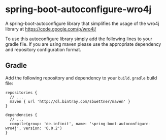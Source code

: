 # spring-boot-autoconfigure-wro4j
A spring-boot-autoconfigure library that simplifies the usage of the wro4j library at https://code.google.com/p/wro4j/

To use this autoconfigure library simply add the following lines to your gradle file. If you are using maven please use the appropriate dependency and repository configuration format.

## Gradle
Add the following repository and dependency to your ``build.gradle`` build file:

```
repositories {
  // ...
  maven { url 'http://dl.bintray.com/sbuettner/maven' }
}

dependencies {
  // ...
  compile(group: 'de.infinit', name: 'spring-boot-autoconfigure-wro4j', version: '0.0.2')
}
```
